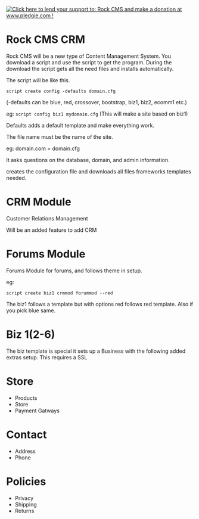 <a href='http://www.pledgie.com/campaigns/21192'><img alt='Click here to lend your support to: Rock CMS and make a donation at www.pledgie.com !' src='http://www.pledgie.com/campaigns/21192.png?skin_name=chrome' border='0' /></a>

Rock CMS CRM
========

Rock CMS will be a new type of Content Management System. You download a script and use the script to get the program. 
During the download the script gets all the need files and installs automatically.

The script will be like this.

<code>script create config -defaults domain.cfg</code>

(-defaults can be blue, red, crossover, bootstrap, biz1, biz2, ecomm1 etc.)

eg: 
<code>script config biz1 mydomain.cfg</code> (This will make a site based on biz1)

Defaults adds a default template and make everything work.

The file name must be the name of the site.

eg: domain.com = domain.cfg

It asks questions on the database, domain, and admin information.

creates the configuration file and downloads all files frameworks templates needed.


CRM Module
==========
Customer Relations Management

Will be an added feature to add CRM 



Forums Module
=============

Forums Module for forums, and follows theme in setup.

eg:

<code>script create biz1 crmmod forummod --red </code>

The biz1 follows a template but with options red follows red template. Also if you pick blue same.


Biz 1(2-6)
==========

The biz template is special it sets up a Business with the following added extras setup.
This requires a SSL 

# Store
* Products
* Store
* Payment Gatways

# Contact
* Address
* Phone

# Policies
* Privacy
* Shipping
* Returns

